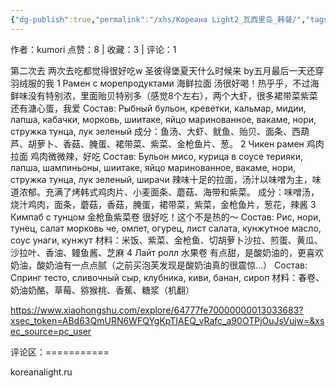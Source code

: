 ```yaml
---
{"dg-publish":true,"permalink":"/xhs/Кореана Light2_瓦西里岛_韩餐/","tags":["rednote","圣彼得堡"],"created":"2025-03-17T22:16:06.254+08:00","updated":"2025-03-17T22:16:24.184+08:00"}
---
```


作者：kumori
点赞：8   |   收藏：3   |   评论：1

第二次去 两次去吃都觉得很好吃w
圣彼得堡夏天什么时候来 by五月最后一天还穿羽绒服的我
1 Рамен с морепродуктами 海鲜拉面 汤很好喝！热乎乎，不过海鲜味没有特别浓，里面贻贝特别多（感觉8个左右），两个大虾，很多裙带菜紫菜还有溏心蛋，我爱
Состав: Рыбный бульон, креветки, кальмар, мидии, лапша, кабачки, морковь, шиитаке, яйцо маринованное, вакаме, нори, стружка тунца, лук зеленый
成分：鱼汤、大虾、鱿鱼、贻贝、面条、西葫芦、胡萝卜、香菇、腌蛋、裙带菜、紫菜、金枪鱼片、葱。
2 Чикен рамен 鸡肉拉面 鸡肉微微辣，好吃
Состав: Бульон мисо, курица в соусе терияки, лапша, шампиньоны, шиитаке, яйцо маринованное, вакаме, нори, стружка тунца, лук зеленый, ширачи
辣味十足的拉面，汤汁以味噌为主，味道浓郁。充满了烤韩式鸡肉片、小麦面条、蘑菇、海带和紫菜。
成分：味噌汤，烧汁鸡肉，面条，蘑菇，香菇，腌蛋，裙带菜，紫菜，金枪鱼片，葱花，辣酱
3 Кимпаб с тунцом 金枪鱼紫菜卷 很好吃！这个不是热的～
Состав: Рис, нори, тунец, салат морковь че, омлет, огурец, лист салата, кунжутное масло, соус унаги, кунжут
材料：米饭、紫菜、金枪鱼、切胡萝卜沙拉、煎蛋、黄瓜、沙拉叶、香油、鳗鱼酱、芝麻
4 Лайт ролл 水果卷 有点甜，是酸奶油的，更喜欢奶油，酸奶油有一点点腻（之前买泡芙发现是酸奶油真的很震惊…）
Состав: Спринг тесто, сливочный сыр, клубника, киви, банан, сироп
材料：春卷、奶油奶酪、草莓、猕猴桃、香蕉、糖浆（机翻）

https://www.xiaohongshu.com/explore/64777fe70000000013033683?xsec_token=ABd63QmURN6WFQYgKpTIAEQ_vRafc_a90OTPjOuJsVujw=&xsec_source=pc_user

评论区：===========

koreanalight.ru